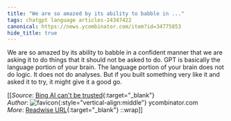 ```yaml
---
title: "We are so amazed by its ability to babble in ..."
tags: chatgpt language articles-24347422
canonical: https://news.ycombinator.com/item?id=34775853
hide_title: true
---
```


We are so amazed by its ability to babble in a confident manner that we are asking it to do things that it should not be asked to do. GPT is basically the language portion of your brain. The language portion of your brain does not do logic. It does not do analyses. But if you built something very like it and asked it to try, it might give it a good go.


[[_Source_: [Bing AI can't be trusted](https://news.ycombinator.com/item?id=34775853){:target="_blank"}<br>
_Author_: ![favicon](https://s2.googleusercontent.com/s2/favicons?domain=news.ycombinator.com){:style="vertical-align:middle"} ycombinator.com<br>
_More_: [Readwise URL](https://readwise.io/open/475476020){:target="_blank"}
::wrap]]